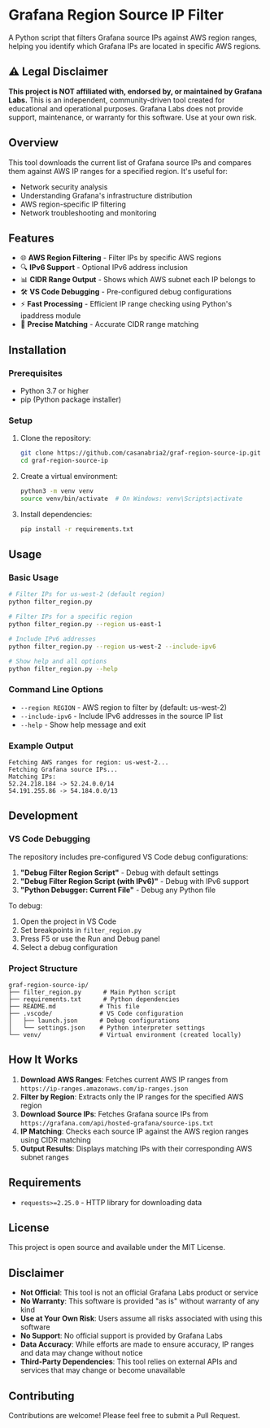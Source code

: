 # Grafana Region Source IP Filter

A Python script that filters Grafana source IPs against AWS region ranges, helping you identify which Grafana IPs are located in specific AWS regions.

## ⚠️ Legal Disclaimer

**This project is NOT affiliated with, endorsed by, or maintained by Grafana Labs.** This is an independent, community-driven tool created for educational and operational purposes. Grafana Labs does not provide support, maintenance, or warranty for this software. Use at your own risk.

## Overview

This tool downloads the current list of Grafana source IPs and compares them against AWS IP ranges for a specified region. It's useful for:
- Network security analysis
- Understanding Grafana's infrastructure distribution
- AWS region-specific IP filtering
- Network troubleshooting and monitoring

## Features

- 🌐 **AWS Region Filtering** - Filter IPs by specific AWS regions
- 🔍 **IPv6 Support** - Optional IPv6 address inclusion
- 📊 **CIDR Range Output** - Shows which AWS subnet each IP belongs to
- 🛠️ **VS Code Debugging** - Pre-configured debug configurations
- ⚡ **Fast Processing** - Efficient IP range checking using Python's ipaddress module
- 🎯 **Precise Matching** - Accurate CIDR range matching

## Installation

### Prerequisites

- Python 3.7 or higher
- pip (Python package installer)

### Setup

1. Clone the repository:
   ```bash
   git clone https://github.com/casanabria2/graf-region-source-ip.git
   cd graf-region-source-ip
   ```

2. Create a virtual environment:
   ```bash
   python3 -m venv venv
   source venv/bin/activate  # On Windows: venv\Scripts\activate
   ```

3. Install dependencies:
   ```bash
   pip install -r requirements.txt
   ```

## Usage

### Basic Usage

```bash
# Filter IPs for us-west-2 (default region)
python filter_region.py

# Filter IPs for a specific region
python filter_region.py --region us-east-1

# Include IPv6 addresses
python filter_region.py --region us-west-2 --include-ipv6

# Show help and all options
python filter_region.py --help
```

### Command Line Options

- `--region REGION` - AWS region to filter by (default: us-west-2)
- `--include-ipv6` - Include IPv6 addresses in the source IP list
- `--help` - Show help message and exit

### Example Output

```
Fetching AWS ranges for region: us-west-2...
Fetching Grafana source IPs...
Matching IPs:
52.24.218.184 -> 52.24.0.0/14
54.191.255.86 -> 54.184.0.0/13
```

## Development

### VS Code Debugging

The repository includes pre-configured VS Code debug configurations:

1. **"Debug Filter Region Script"** - Debug with default settings
2. **"Debug Filter Region Script (with IPv6)"** - Debug with IPv6 support
3. **"Python Debugger: Current File"** - Debug any Python file

To debug:
1. Open the project in VS Code
2. Set breakpoints in `filter_region.py`
3. Press F5 or use the Run and Debug panel
4. Select a debug configuration

### Project Structure

```
graf-region-source-ip/
├── filter_region.py      # Main Python script
├── requirements.txt      # Python dependencies
├── README.md            # This file
├── .vscode/             # VS Code configuration
│   ├── launch.json      # Debug configurations
│   └── settings.json    # Python interpreter settings
└── venv/                # Virtual environment (created locally)
```

## How It Works

1. **Download AWS Ranges**: Fetches current AWS IP ranges from `https://ip-ranges.amazonaws.com/ip-ranges.json`
2. **Filter by Region**: Extracts only the IP ranges for the specified AWS region
3. **Download Source IPs**: Fetches Grafana source IPs from `https://grafana.com/api/hosted-grafana/source-ips.txt`
4. **IP Matching**: Checks each source IP against the AWS region ranges using CIDR matching
5. **Output Results**: Displays matching IPs with their corresponding AWS subnet ranges

## Requirements

- `requests>=2.25.0` - HTTP library for downloading data

## License

This project is open source and available under the MIT License.

## Disclaimer

- **Not Official**: This tool is not an official Grafana Labs product or service
- **No Warranty**: This software is provided "as is" without warranty of any kind
- **Use at Your Own Risk**: Users assume all risks associated with using this software
- **No Support**: No official support is provided by Grafana Labs
- **Data Accuracy**: While efforts are made to ensure accuracy, IP ranges and data may change without notice
- **Third-Party Dependencies**: This tool relies on external APIs and services that may change or become unavailable

## Contributing

Contributions are welcome! Please feel free to submit a Pull Request.
